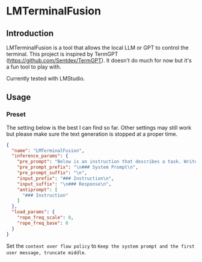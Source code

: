 # LMTerminalFusion

## Introduction
LMTerminalFusion is a tool that allows the local LLM or GPT to control the terminal. This project is inspired by TermGPT
(https://github.com/Sentdex/TermGPT). It doesn't do much for now but it's a fun tool to play with.

Currently tested with LMStudio.

## Usage
### Preset
The setting below is the best I can find so far. Other settings may still work but please make sure the text generation
is stopped at a proper time.

```json
{
  "name": "LMTerminalFusion",
  "inference_params": {
    "pre_prompt": "Below is an instruction that describes a task. Write a response that appropriately completes the request.",
    "pre_prompt_prefix": "\n### System Prompt\n",
    "pre_prompt_suffix": "\n",
    "input_prefix": "### Instruction\n",
    "input_suffix": "\n### Response\n",
    "antiprompt": [
      "### Instruction"
    ]
  },
  "load_params": {
    "rope_freq_scale": 0,
    "rope_freq_base": 0
  }
}
```

Set the `context over flow policy` to `Keep the system prompt and the first user message, truncate middle`.